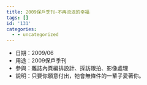 ```yaml
---
title: 2009保戶季刊-不再流浪的幸福
tags: []
id: '131'
categories:
  - - uncategorized
---
```


*   日期：2009/06
*   用途：2009保戶季刊
*   參與：雜誌內頁編排設計、採訪跟拍、影像處理
*   說明：只要你願意付出，牠會無條件的一輩子愛著你。